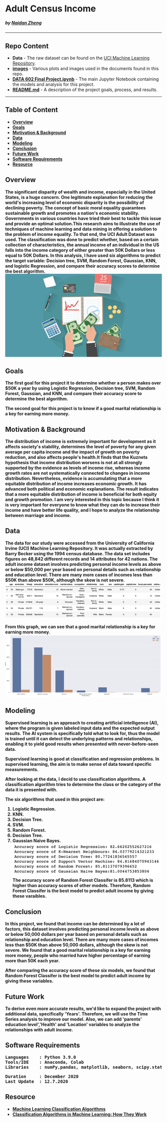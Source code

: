 # Adult Census Income

#####    by <b>[Naidan Zheng](https://github.com/Naidanzheng)</b>

---

## Repo Content
- <b>Data</b> - The raw dataset can be found on the [UCI Machine Learning Repository](http://archive.ics.uci.edu/ml/index.php). 
- <b>[images](https://github.com/Naidanzheng/Final-Project/blob/Master/Image)</b> - Various plots and images used in the documents found in this repo.
- <b>[DATA 602 Final Project.ipynb](https://github.com/Naidanzheng/DATA-602-Project-1/blob/main/DATA602%20Project%201.ipynb)</b> - The main Jupyter Notebook containing the models and analysis for this project.
- <b>[README.md](README.md)</b> - A description of the project goals, process, and results.

---

## Table of Content
- <b>[Overview](https://github.com/Naidanzheng/Final-Project/blob/Master/README.md#overview) 
- <b>[Goals](https://github.com/Naidanzheng/Final-Project/blob/Master/README.md#goals) 
- <b>[Motivation & Background](https://github.com/Naidanzheng/Final-Project/blob/Master/README.md#motivation--background) 
- <b>[Data](https://github.com/Naidanzheng/Final-Project/blob/Master/README.md#data) 
- <b>[Modeling](https://github.com/Naidanzheng/Final-Project/blob/Master/README.md#modeling) 
- <b>[Conclusion](https://github.com/Naidanzheng/Final-Project/blob/Master/README.md#conclusion) 
- <b>[Future Work](https://github.com/Naidanzheng/Final-Project/blob/Master/README.md#future-work) 
- <b>[Software Requirements](https://github.com/Naidanzheng/Final-Project/blob/Master/README.md#software-requirements) 
- <b>[Resource](https://github.com/Naidanzheng/Final-Project/blob/Master/README.md#resource) 

## Overview
The significant disparity of wealth and income, especially in the United States, is a huge concern. One legitimate explanation for reducing the world's increasing level of economic disparity is the possibility of declining poverty. The concept of basic moral equality guarantees sustainable growth and promotes a nation's economic stability. Governments in various countries have tried their best to tackle this issue and provide an optimal solution.This research aims to illustrate the use of techniques of machine learning and data mining in offering a solution to the problem of income equality. To that end, the UCI Adult Dataset was used. The classification was done to predict whether, based on a certain collection of characteristics, the annual income of an individual in the US falls into the income category of either greater than 50K Dollars or less equal to 50K Dollars. In this analysis, I have used six algorithms to predict the target variable: Decision tree, SVM, Random Forest, Gaussian, KNN, and logistic Regression, and compare their accuracy scores to determine the best algorithm.
![income.png](https://github.com/Naidanzheng/Final-Project/blob/Master/Image/income.png)

## Goals
The first goal for this project it to determine whether a person makes over $50K a year by using Logistic Regression, Decision tree, SVM, Random Forest, Gaussian, and KNN, and compare their accuracy score to determine the best algorithm.

The second goal for this project is to know if a good marital relationship is a key for earning more money.

## Motivation & Background
The distribution of income is extremely important for development as it affects society's stability, determines the level of poverty for any given average per capita income and the impact of growth on poverty reduction, and also affects people's health.It finds that the Kuznets hypothesis that income distribution worsens is not at all strongly supported by the evidence as levels of income rise, whereas income growth rates are not systematically connected to changes in income distribution. Nevertheless, evidence is accumulating that a more equitable distribution of income increases economic growth. It has advanced both political and economic explanations. The result indicates that a more equitable distribution of income is beneficial for both equity and growth promotion. I am very interested in this topic because I think it is very important for everyone to know what they can do to increase their income and have better life quality, and I hope to analyze the relationship between marriage and income.

## Data
The data for our study were accessed from the University of California Irvine (UCI) Machine Learning Repository. It was actually extracted by Barry Becker using the 1994 census database. The data set includes figures on 48,842 different records and 14 attributes for 42 nations. The adult income dataset involves predicting personal income levels as above or below $50,000 per year based on personal details such as relationship and education level.  There are many more cases of incomes less than $50K than above $50K, although the skew is not severe.
![data.png](https://github.com/Naidanzheng/Final-Project/blob/Master/Image/data.png)

From this graph, we can see that a good marital relationship is a key for earning more money.
![marraige.png](https://github.com/Naidanzheng/Final-Project/blob/Master/Image/marriage.png)



## Modeling
Supervised learning is an approach to creating artificial intelligence (AI), where the program is given labeled input data and the expected output results. The AI system is specifically told what to look for, thus the model is trained until it can detect the underlying patterns and relationships, enabling it to yield good results when presented with never-before-seen data.

Supervised learning is good at classification and regression problems. In supervised learning, the aim is to make sense of data toward specific measurements.

After looking at the data, I decid to use classification algorithms. A classification algorithm tries to determine the class or the category of the data it is presented with.

The six algorithms that used in this project are:
1. Logistic Regression.
2. KNN.
3. Decision Tree.
4. SVM.
5. Random Forest.
6. Decision Tree.
7. Gaussian Naive Bayes.
![accuracy.png](https://github.com/Naidanzheng/Final-Project/blob/Master/Image/accuracy.png)
The accuracy score of Random Forest Classifer is 85.8113 which is higher than accuracy scores of other models.
Therefore, Random Forest Classifer is the best model to predict adult income by giving these varaibles.


## Conclusion
In this project, we found that income can be determined by a lot of factors, this dataset involves predicting personal income levels as above or below 50,000 dollars per year based on personal details such as relationship and education level. There are many more cases of incomes less than $50K than above 50,000 dollars, although the skew is not severe. We found that a good marital relationship is a key for earning more money, people who married have higher percentage of earning more than 50K each year.

After comparing the accuracy score of these six models, we found that Random Forest Classifer is the best model to predict adult income by giving these variables.

## Future Work
To derive even more accurate results, we'd like to expand the project with additional data, specifically 'Years'. Therefore, we will use the Time Series analysis to improve our model. Also, we can add 'parents' education level','Health' and 'Location' variables to analyze the relationships with adult income.

## Software Requirements
<pre>
Languages    : Python 3.9.0
Tools/IDE    : Anaconda, Colab
Libraries    : numPy,pandas, matplotlib, seaborn, scipy.stats, scikit-learn,warning
</pre>

<pre>
Duration     : December 2020
Last Update  : 12.7.2020
</pre>
## Resource
- <b>[Machine Learning Classification Algorithms](https://data-flair.training/blogs/machine-learning-classification-algorithms/)
- <b>[Classification Algorithms in Machine Learning: How They Work](https://monkeylearn.com/blog/classification-algorithms/)

